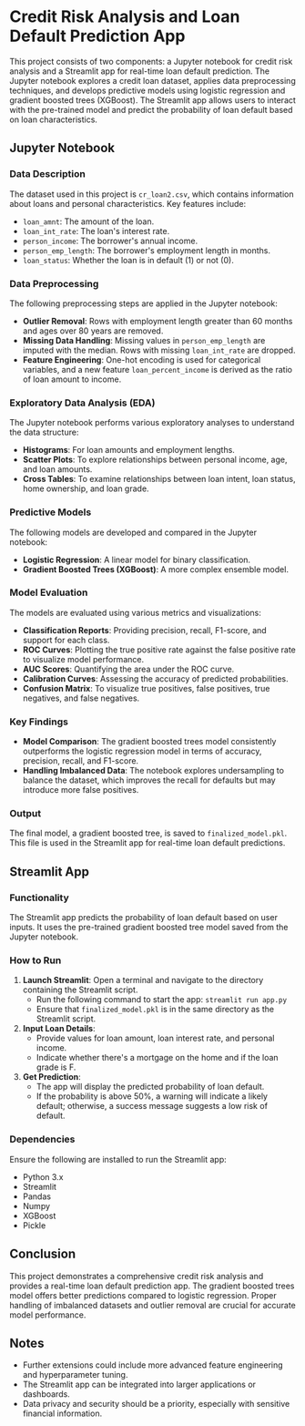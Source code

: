 # Credit Risk Analysis and Loan Default Prediction App

This project consists of two components: a Jupyter notebook for credit risk analysis and a Streamlit app for real-time loan default prediction. The Jupyter notebook explores a credit loan dataset, applies data preprocessing techniques, and develops predictive models using logistic regression and gradient boosted trees (XGBoost). The Streamlit app allows users to interact with the pre-trained model and predict the probability of loan default based on loan characteristics.

## Jupyter Notebook
### Data Description
The dataset used in this project is `cr_loan2.csv`, which contains information about loans and personal characteristics. Key features include:
- `loan_amnt`: The amount of the loan.
- `loan_int_rate`: The loan's interest rate.
- `person_income`: The borrower's annual income.
- `person_emp_length`: The borrower's employment length in months.
- `loan_status`: Whether the loan is in default (1) or not (0).

### Data Preprocessing
The following preprocessing steps are applied in the Jupyter notebook:
- **Outlier Removal**: Rows with employment length greater than 60 months and ages over 80 years are removed.
- **Missing Data Handling**: Missing values in `person_emp_length` are imputed with the median. Rows with missing `loan_int_rate` are dropped.
- **Feature Engineering**: One-hot encoding is used for categorical variables, and a new feature `loan_percent_income` is derived as the ratio of loan amount to income.

### Exploratory Data Analysis (EDA)
The Jupyter notebook performs various exploratory analyses to understand the data structure:
- **Histograms**: For loan amounts and employment lengths.
- **Scatter Plots**: To explore relationships between personal income, age, and loan amounts.
- **Cross Tables**: To examine relationships between loan intent, loan status, home ownership, and loan grade.

### Predictive Models
The following models are developed and compared in the Jupyter notebook:
- **Logistic Regression**: A linear model for binary classification.
- **Gradient Boosted Trees (XGBoost)**: A more complex ensemble model.

### Model Evaluation
The models are evaluated using various metrics and visualizations:
- **Classification Reports**: Providing precision, recall, F1-score, and support for each class.
- **ROC Curves**: Plotting the true positive rate against the false positive rate to visualize model performance.
- **AUC Scores**: Quantifying the area under the ROC curve.
- **Calibration Curves**: Assessing the accuracy of predicted probabilities.
- **Confusion Matrix**: To visualize true positives, false positives, true negatives, and false negatives.

### Key Findings
- **Model Comparison**: The gradient boosted trees model consistently outperforms the logistic regression model in terms of accuracy, precision, recall, and F1-score.
- **Handling Imbalanced Data**: The notebook explores undersampling to balance the dataset, which improves the recall for defaults but may introduce more false positives.

### Output
The final model, a gradient boosted tree, is saved to `finalized_model.pkl`. This file is used in the Streamlit app for real-time loan default predictions.

## Streamlit App
### Functionality
The Streamlit app predicts the probability of loan default based on user inputs. It uses the pre-trained gradient boosted tree model saved from the Jupyter notebook.

### How to Run
1. **Launch Streamlit**: Open a terminal and navigate to the directory containing the Streamlit script.
   - Run the following command to start the app: `streamlit run app.py`
   - Ensure that `finalized_model.pkl` is in the same directory as the Streamlit script.
2. **Input Loan Details**:
   - Provide values for loan amount, loan interest rate, and personal income.
   - Indicate whether there's a mortgage on the home and if the loan grade is F.
3. **Get Prediction**:
   - The app will display the predicted probability of loan default.
   - If the probability is above 50%, a warning will indicate a likely default; otherwise, a success message suggests a low risk of default.

### Dependencies
Ensure the following are installed to run the Streamlit app:
- Python 3.x
- Streamlit
- Pandas
- Numpy
- XGBoost
- Pickle

## Conclusion
This project demonstrates a comprehensive credit risk analysis and provides a real-time loan default prediction app. The gradient boosted trees model offers better predictions compared to logistic regression. Proper handling of imbalanced datasets and outlier removal are crucial for accurate model performance.

## Notes
- Further extensions could include more advanced feature engineering and hyperparameter tuning.
- The Streamlit app can be integrated into larger applications or dashboards.
- Data privacy and security should be a priority, especially with sensitive financial information.
